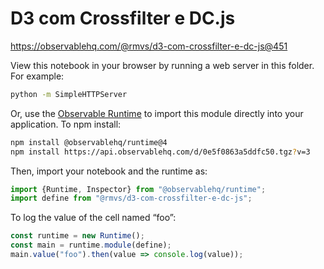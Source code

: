 # D3 com Crossfilter e DC.js

https://observablehq.com/@rmvs/d3-com-crossfilter-e-dc-js@451

View this notebook in your browser by running a web server in this folder. For
example:

~~~sh
python -m SimpleHTTPServer
~~~

Or, use the [Observable Runtime](https://github.com/observablehq/runtime) to
import this module directly into your application. To npm install:

~~~sh
npm install @observablehq/runtime@4
npm install https://api.observablehq.com/d/0e5f0863a5ddfc50.tgz?v=3
~~~

Then, import your notebook and the runtime as:

~~~js
import {Runtime, Inspector} from "@observablehq/runtime";
import define from "@rmvs/d3-com-crossfilter-e-dc-js";
~~~

To log the value of the cell named “foo”:

~~~js
const runtime = new Runtime();
const main = runtime.module(define);
main.value("foo").then(value => console.log(value));
~~~
